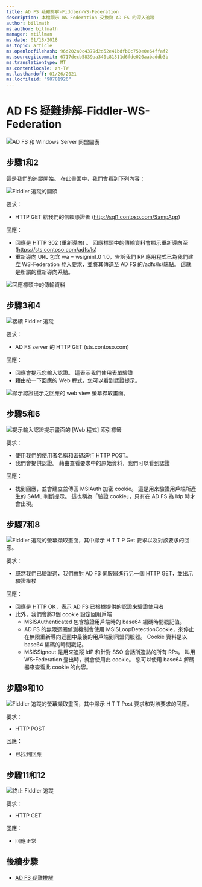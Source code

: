 ```yaml
---
title: AD FS 疑難排解-Fiddler-WS-Federation
description: 本檔顯示 WS-Federation 交換與 AD FS 的深入追蹤
author: billmath
ms.author: billmath
manager: mtillman
ms.date: 01/18/2018
ms.topic: article
ms.openlocfilehash: 96d202a0c4379d2d52e41bdfb0c750e0e64ffaf2
ms.sourcegitcommit: 6717decb5839aa340c81811d6fde020aabaddb3b
ms.translationtype: MT
ms.contentlocale: zh-TW
ms.lasthandoff: 01/26/2021
ms.locfileid: "98781926"
---
```

# <a name="ad-fs-troubleshooting---fiddler---ws-federation"></a>AD FS 疑難排解-Fiddler-WS-Federation

![AD FS 和 Windows Server 同盟圖表](media/ad-fs-tshoot-fiddler-ws-fed/fiddler9.png)

## <a name="step-1-and-2"></a>步驟1和2

這是我們的追蹤開始。  在此畫面中，我們會看到下列內容：

![Fiddler 追蹤的開頭](media/ad-fs-tshoot-fiddler-ws-fed/fiddler1.png)

要求：

- HTTP GET 給我們的信賴憑證者 (http://sql1.contoso.com/SampApp)

回應：

- 回應是 HTTP 302 (重新導向) 。  回應標頭中的傳輸資料會顯示重新導向至 (https://sts.contoso.com/adfs/ls)
- 重新導向 URL 包含 wa = wsignin1.0 1.0，告訴我們 RP 應用程式已為我們建立 WS-Federation 登入要求，並將其傳送至 AD FS 的/adfs/ls/端點。  這就是所謂的重新導向系結。

![回應標頭中的傳輸資料](media/ad-fs-tshoot-fiddler-ws-fed/fiddler2.png)

## <a name="step-3-and-4"></a>步驟3和4

![接續 Fiddler 追蹤](media/ad-fs-tshoot-fiddler-ws-fed/fiddler3.png)

要求：

- AD FS server 的 HTTP GET (sts.contoso.com) 

回應：

- 回應會提示您輸入認證。  這表示我們使用表單驗證
- 藉由按一下回應的 Web 程式，您可以看到認證提示。

![顯示認證提示之回應的 web view 螢幕擷取畫面。](media/ad-fs-tshoot-fiddler-ws-fed/fiddler6.png)

## <a name="step-5-and-6"></a>步驟5和6

![提示輸入認證提示畫面的 [Web 程式] 索引標籤](media/ad-fs-tshoot-fiddler-ws-fed/fiddler4.png)

要求：

- 使用我們的使用者名稱和密碼進行 HTTP POST。
- 我們會提供認證。  藉由查看要求中的原始資料，我們可以看到認證

回應：

- 找到回應，並會建立並傳回 MSIAuth 加密 cookie。  這是用來驗證用戶端所產生的 SAML 判斷提示。  這也稱為「驗證 cookie」，只有在 AD FS 為 Idp 時才會出現。

## <a name="step-7-and-8"></a>步驟7和8

![Fiddler 追蹤的螢幕擷取畫面，其中顯示 H T T P Get 要求以及對該要求的回應。](media/ad-fs-tshoot-fiddler-ws-fed/fiddler5.png)

要求：

- 既然我們已驗證過，我們會對 AD FS 伺服器進行另一個 HTTP GET，並出示驗證權杖

回應：

- 回應是 HTTP OK，表示 AD FS 已根據提供的認證來驗證使用者
- 此外，我們會將3個 cookie 設定回用戶端
    - MSISAuthenticated 包含驗證用戶端時的 base64 編碼時間戳記值。
    - AD FS 的無限迴圈偵測機制會使用 MSISLoopDetectionCookie，來停止在無限重新導向迴圈中最後的用戶端到同盟伺服器。 Cookie 資料是以 base64 編碼的時間戳記。
    - MSISSignout 是用來追蹤 IdP 和針對 SSO 會話所造訪的所有 RPs。 叫用 WS-Federation 登出時，就會使用此 cookie。 您可以使用 base64 解碼器來查看此 cookie 的內容。

## <a name="step-9-and-10"></a>步驟9和10

![Fiddler 追蹤的螢幕擷取畫面，其中顯示 H T T Post 要求和對該要求的回應。](media/ad-fs-tshoot-fiddler-ws-fed/fiddler7.png)

要求：

- HTTP POST

回應：

- 已找到回應

## <a name="step-11-and-12"></a>步驟11和12

![終止 Fiddler 追蹤](media/ad-fs-tshoot-fiddler-ws-fed/fiddler8.png)

要求：

- HTTP GET

回應：

- 回應正常

## <a name="next-steps"></a>後續步驟

- [AD FS 疑難排解](ad-fs-tshoot-overview.md)